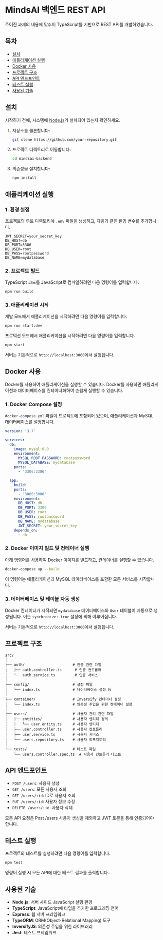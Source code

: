 # MindsAI 백엔드 REST API

주어진 과제의 내용에 맞추어 TypeScript를 기반으로 REST API를 개발하였습니다.

## 목차

- [설치](#설치)
- [애플리케이션 실행](#애플리케이션-실행)
- [Docker 사용](#docker-사용)
- [프로젝트 구조](#프로젝트-구조)
- [API 엔드포인트](#api-엔드포인트)
- [테스트 실행](#테스트-실행)
- [사용된 기술](#사용된-기술)

## 설치

시작하기 전에, 시스템에 [Node.js](https://nodejs.org/)가 설치되어 있는지 확인하세요.

1. 저장소를 클론합니다:
   ```bash
   git clone https://github.com/your-repository.git
   ```

2. 프로젝트 디렉토리로 이동합니다:
   ```bash
   cd mindsai-backend
   ```

3. 의존성을 설치합니다:
   ```bash
   npm install
   ```

## 애플리케이션 실행

### 1. 환경 설정

프로젝트의 루트 디렉토리에 `.env` 파일을 생성하고, 다음과 같은 환경 변수를 추가합니다.

```env
JWT_SECRET=your_secret_key
DB_HOST=db
DB_PORT=3306
DB_USER=root
DB_PASS=rootpassword
DB_NAME=mydatabase
```

### 2. 프로젝트 빌드

TypeScript 코드를 JavaScript로 컴파일하려면 다음 명령어를 입력합니다.

```bash
npm run build
```

### 3. 애플리케이션 시작

개발 모드에서 애플리케이션을 시작하려면 다음 명령어를 입력합니다.

```bash
npm run start:dev
```

프로덕션 모드에서 애플리케이션을 시작하려면 다음 명령어를 입력합니다.

```bash
npm start
```

서버는 기본적으로 `http://localhost:3000`에서 실행됩니다.

## Docker 사용

Docker를 사용하여 애플리케이션을 실행할 수 있습니다. Docker를 사용하면 애플리케이션과 데이터베이스를 컨테이너화하여 손쉽게 실행할 수 있습니다.

### 1. Docker Compose 설정

`docker-compose.yml` 파일이 프로젝트에 포함되어 있으며, 애플리케이션과 MySQL 데이터베이스를 설정합니다.

```yaml
version: '3.7'

services:
  db:
    image: mysql:8.0
    environment:
      MYSQL_ROOT_PASSWORD: rootpassword
      MYSQL_DATABASE: mydatabase
    ports:
      - "3306:3306"

  app:
    build: .
    ports:
      - "3000:3000"
    environment:
      DB_HOST: db
      DB_PORT: 3306
      DB_USER: root
      DB_PASS: rootpassword
      DB_NAME: mydatabase
      JWT_SECRET: your_secret_key
    depends_on:
      - db
```

### 2. Docker 이미지 빌드 및 컨테이너 실행

아래 명령어를 사용하여 Docker 이미지를 빌드하고, 컨테이너를 실행할 수 있습니다.

```bash
docker-compose up --build
```

이 명령어는 애플리케이션과 MySQL 데이터베이스를 포함한 모든 서비스를 시작합니다.

### 3. 데이터베이스 및 테이블 자동 생성

Docker 컨테이너가 시작되면 `mydatabase` 데이터베이스와 `User` 테이블이 자동으로 생성됩니다. 이는 `synchronize: true` 설정에 의해 이루어집니다.

서버는 기본적으로 `http://localhost:3000`에서 실행됩니다.

## 프로젝트 구조

```plaintext
src/
│
├── auth/                      # 인증 관련 파일
│   ├── auth.controller.ts      # 인증 컨트롤러
│   └── auth.service.ts         # 인증 서비스
│
├── config/                    # 설정 파일
│   └── index.ts               # 데이터베이스 설정 등
│
├── container/                 # Inversify 컨테이너 설정
│   └── index.ts               # 의존성 주입을 위한 컨테이너 설정
│
├── users/                     # 사용자 관리 관련 파일
│   ├── entities/              # 사용자 엔티티 정의
│   │   └── user.entity.ts     # 사용자 엔티티
│   ├── user.controller.ts     # 사용자 컨트롤러
│   ├── user.service.ts        # 사용자 서비스
│   └── users.repository.ts    # 사용자 리포지토리
│
└── tests/                     # 테스트 파일
    └── users.controller.spec.ts  # 사용자 컨트롤러 테스트
```

## API 엔드포인트

- `POST /users`: 사용자 생성
- `GET /users`: 모든 사용자 조회
- `GET /users/:id`: ID로 사용자 조회
- `PUT /users/:id`: 사용자 정보 수정
- `DELETE /users/:id`: 사용자 삭제

모든 API 요청은 Post /users 사용자 생성을 제외하고 JWT 토큰을 통해 인증되어야 합니다.
 
## 테스트 실행

프로젝트의 테스트를 실행하려면 다음 명령어를 입력합니다. 

```bash
npm test
```

명령어 실행 시 모든 API에 대한 테스트 결과를 출력합니다.

## 사용된 기술

- **Node.js**: 서버 사이드 JavaScript 실행 환경
- **TypeScript**: JavaScript에 타입을 추가한 프로그래밍 언어
- **Express**: 웹 서버 프레임워크
- **TypeORM**: ORM(Object-Relational Mapping) 도구
- **InversifyJS**: 의존성 주입을 위한 라이브러리
- **Jest**: 테스트 프레임워크
